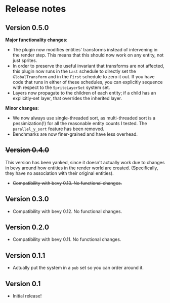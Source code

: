 # Release notes

## Version 0.5.0

**Major functionality changes**:

- The plugin now modifies entities' transforms instead of intervening in the render step. This means
  that this should now work on any entity, not just sprites.
- In order to preserve the useful invariant that transforms are not affected, this plugin now runs
  in the `Last` schedule to directly set the `GlobalTransform` and in the `First` schedule to zero
  it out. If you have code that runs in either of these schedules, you can explicitly sequence
  with respect to the `SpriteLayerSet` system set.
- Layers now propagate to the children of each entity; if a child has an explicitly-set layer, that
  overrides the inherited layer.

**Minor changes**:

- We now always use single-threaded sort, as multi-threaded sort is a pessimization(!) for all
  the reasonable entity counts I tested. The `parallel_y_sort` feature has been removed.
- Benchmarks are now finer-grained and have less overhead.

## ~~Version 0.4.0~~

This version has been yanked, since it doesn't actually work due to changes in bevy around how
entities in the render world are created. (Specifically, they have no association with their
original entities).

- ~~Compatibility with bevy 0.13. No functional changes.~~

## Version 0.3.0

- Compatibility with bevy 0.12. No functional changes.

## Version 0.2.0

- Compatibility with bevy 0.11. No functional changes.

## Version 0.1.1

- Actually put the system in a `pub` set so you can order around it.

## Version 0.1

- Initial release!
